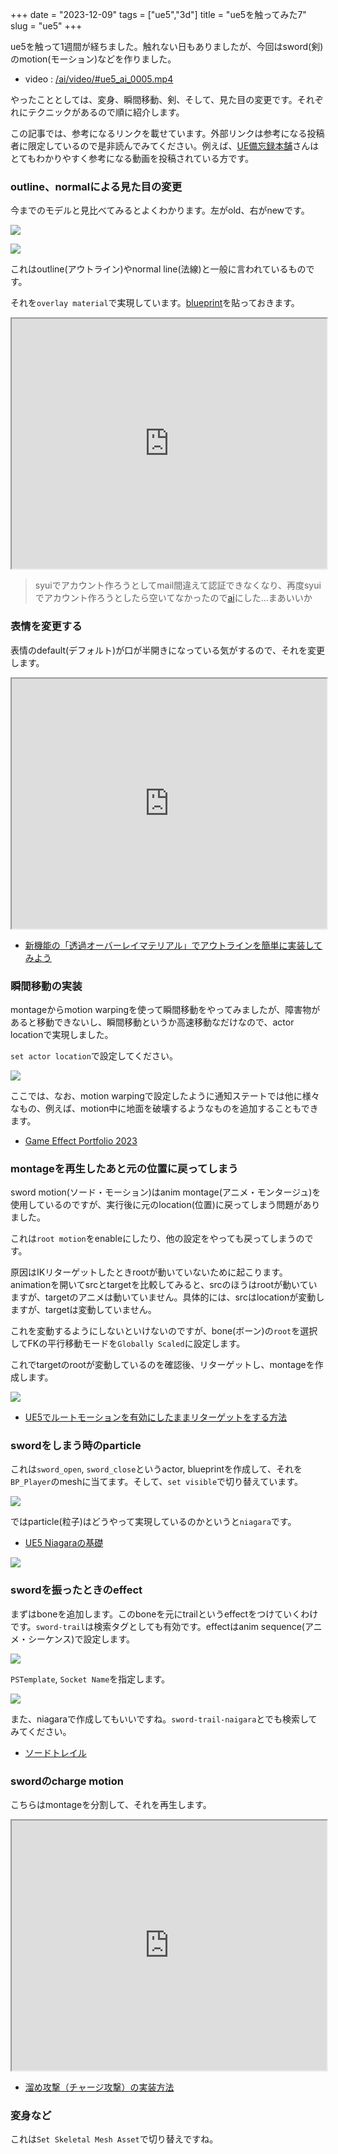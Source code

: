 +++
date = "2023-12-09"
tags = ["ue5","3d"]
title = "ue5を触ってみた7"
slug = "ue5"
+++

ue5を触って1週間が経ちました。触れない日もありましたが、今回はsword(剣)のmotion(モーション)などを作りました。

- video : [/ai/video/#ue5_ai_0005.mp4](/ai/video/#ue5_ai_0005.mp4)

やったこととしては、変身、瞬間移動、剣、そして、見た目の変更です。それぞれにテクニックがあるので順に紹介します。

この記事では、参考になるリンクを載せています。外部リンクは参考になる投稿者に限定しているので是非読んでみてください。例えば、[UE備忘録本舗](https://www.youtube.com/watch?v=0vYPkxEZEtQ)さんはとてもわかりやすく参考になる動画を投稿されている方です。

### outline、normalによる見た目の変更

今までのモデルと見比べてみるとよくわかります。左がold、右がnewです。

![](https://raw.githubusercontent.com/syui/img/master/other/ue5_ai_20231202_203956.png)

![](https://raw.githubusercontent.com/syui/img/master/other/ue5_ai_2023-12-09_16.34.39.png)

これはoutline(アウトライン)やnormal line(法線)と一般に言われているものです。

それを`overlay material`で実現しています。[blueprint](https://blueprintue.com/)を貼っておきます。

<iframe src="https://blueprintue.com/render/t1xc2azx/" scrolling="no" allowfullscreen width="100%" height="400px"></iframe>

> syuiでアカウント作ろうとしてmail間違えて認証できなくなり、再度syuiでアカウント作ろうとしたら空いてなかったので[ai](https://blueprintue.com/profile/ai/)にした...まあいいか

### 表情を変更する

表情のdefault(デフォルト)が口が半開きになっている気がするので、それを変更します。

<iframe src="https://blueprintue.com/render/38p8o_4y/" scrolling="no" allowfullscreen width="100%" height="400px"></iframe>

- [新機能の「透過オーバーレイマテリアル」でアウトラインを簡単に実装してみよう](https://www.youtube.com/watch?v=M0jKBvwmWlU) 

### 瞬間移動の実装

montageからmotion warpingを使って瞬間移動をやってみましたが、障害物があると移動できないし、瞬間移動というか高速移動なだけなので、actor locationで実現しました。

`set actor location`で設定してください。

![](https://raw.githubusercontent.com/syui/img/master/other/ue5_ai_2023-12-09_16.39.56.png)

ここでは、なお、motion warpingで設定したように通知ステートでは他に様々なもの、例えば、motion中に地面を破壊するようなものを追加することもできます。

- [Game Effect Portfolio 2023](https://www.youtube.com/watch?v=LCfPAmmMRNY)

### montageを再生したあと元の位置に戻ってしまう

sword motion(ソード・モーション)はanim montage(アニメ・モンタージュ)を使用しているのですが、実行後に元のlocation(位置)に戻ってしまう問題がありました。

これは`root motion`をenableにしたり、他の設定をやっても戻ってしまうのです。

原因はIKリターゲットしたときrootが動いていないために起こります。animationを開いてsrcとtargetを比較してみると、srcのほうはrootが動いていますが、targetのアニメは動いていません。具体的には、srcはlocationが変動しますが、targetは変動していません。

これを変動するようにしないといけないのですが、bone(ボーン)の`root`を選択してFKの平行移動モードを`Globally Scaled`に設定します。

これでtargetのrootが変動しているのを確認後、リターゲットし、montageを作成します。

![](https://raw.githubusercontent.com/syui/img/master/other/ue5_ai_2023-12-09_16.37.18.png)

- [UE5でルートモーションを有効にしたままリターゲットをする方法](https://happynetwork2019.hatenablog.com/entry/2023/10/02/191340#:~:text=%E3%83%BB%E3%83%81%E3%82%A7%E3%83%BC%E3%83%B3%E3%83%9E%E3%83%83%E3%83%94%E3%83%B3%E3%82%B0%E3%82%BF%E3%83%96%E3%81%A7%E3%83%AB%E3%83%BC%E3%83%88,%E3%81%95%E3%82%8C%E3%82%8B%E3%82%88%E3%81%86%E3%81%AB%E3%81%AA%E3%82%8B%E3%80%82)

### swordをしまう時のparticle

これは`sword_open`, `sword_close`というactor, blueprintを作成して、それを`BP_Player`のmeshに当てます。そして、`set visible`で切り替えています。

![](https://raw.githubusercontent.com/syui/img/master/other/ue5_ai_2023-12-10_00.39.01.png)

ではparticle(粒子)はどうやって実現しているのかというと`niagara`です。

- [UE5 Niagaraの基礎](https://dipross.co.jp/eng/2023/06/ue5-niagara%E3%81%AE%E5%9F%BA%E7%A4%8E.html)

![](https://raw.githubusercontent.com/syui/img/master/other/ue5_ai_2023-12-10_00.39.02.png)

### swordを振ったときのeffect

まずはboneを追加します。このboneを元にtrailというeffectをつけていくわけです。`sword-trail`は検索タグとしても有効です。effectはanim sequence(アニメ・シーケンス)で設定します。

![](https://raw.githubusercontent.com/syui/img/master/other/ue5_ai_2023-12-09_16.35.44.png)

`PSTemplate`, `Socket Name`を指定します。

![](https://raw.githubusercontent.com/syui/img/master/other/ue5_ai_20231203_203306.png)

また、niagaraで作成してもいいですね。`sword-trail-naigara`とでも検索してみてください。

- [ソードトレイル](https://www.youtube.com/watch?v=0vYPkxEZEtQ)


### swordのcharge motion

こちらはmontageを分割して、それを再生します。

<iframe src="https://blueprintue.com/render/_yz6dfib/" scrolling="no" allowfullscreen width="100%" height="400px"></iframe>

- [溜め攻撃（チャージ攻撃）の実装方法](https://www.youtube.com/watch?v=N0qLD918oy8)

### 変身など

これは`Set Skeletal Mesh Asset`で切り替えですね。
